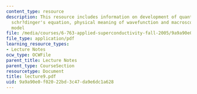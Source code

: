 ```yaml
---
content_type: resource
description: This resource includes information on development of quantum mechanics,
  schr?dinger's equation, physical meaning of wavefunction and macroscopic quantum
  model
file: /media/courses/6-763-applied-superconductivity-fall-2005/9a9a90e0f02022bd3c47da9e6dc1a628_lecture9.pdf
file_type: application/pdf
learning_resource_types:
- Lecture Notes
ocw_type: OCWFile
parent_title: Lecture Notes
parent_type: CourseSection
resourcetype: Document
title: lecture9.pdf
uid: 9a9a90e0-f020-22bd-3c47-da9e6dc1a628
---
```

